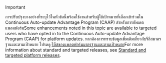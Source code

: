 > [!IMPORTANT]
> <span data-ttu-id="432a0-101">การปรับปรุงบางอย่างที่ระบุไว้ในหัวข้อนี้พร้อมใช้งานสำหรับผู้ใช้เป้าหมายที่เลือกเข้าร่วมใน Continuous Auto-update Advantage Program (CAAP) สำหรับการอัพเดตแพลตฟอร์ม</span><span class="sxs-lookup"><span data-stu-id="432a0-101">Some enhancements noted in this topic are available to targeted users who have opted in to the Continuous Auto-update Advantage Program (CAAP) for platform updates.</span></span> <span data-ttu-id="432a0-102">หากต้องการทราบข้อมูลเพิ่มเติมเกี่ยวกับรีลีสมาตรฐานและตามเป้าหมาย โปรดดู [รีลีสของแพลตฟอร์มมาตรฐานและตามเป้าหมาย](../../get-started/public-preview-releases.md)</span><span class="sxs-lookup"><span data-stu-id="432a0-102">For more information about standard and targeted releases, see [Standard and targeted platform releases](../../get-started/public-preview-releases.md).</span></span>
